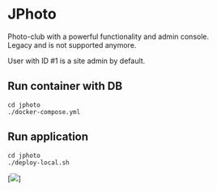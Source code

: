 # JPhoto

Photo-club with a powerful functionality and admin console.   
Legacy and is not supported anymore.  

User with ID #1 is a site admin by default.

## Run container with DB
```shell
cd jphoto
./docker-compose.yml 
```

## Run application
```shell
cd jphoto
./deploy-local.sh
```


[<img src="https://user-images.githubusercontent.com/11032280/146773196-d0b1a64f-66fd-4b64-9013-606f8429de79.png">]
